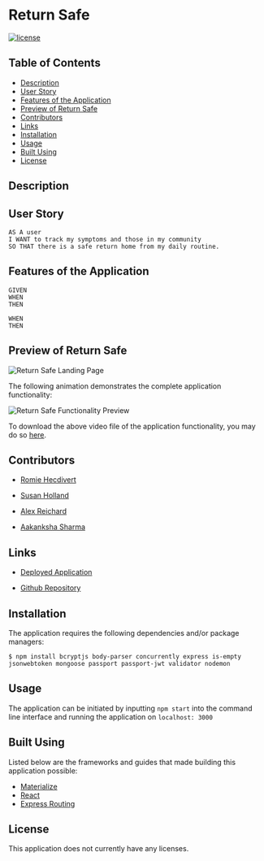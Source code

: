 # Return Safe

[![license](https://img.shields.io/badge/license-Unlicense-blue.svg)](http://unlicense.org/)

## Table of Contents
*  [Description](#description)
*  [User Story](#user-story)
*  [Features of the Application](#features-of-the-application)
*  [Preview of Return Safe](#preview-of-return-safe)
*  [Contributors](#contributors)
*  [Links](#links)
*  [Installation](#installation)
*  [Usage](#usage)
*  [Built Using](#built-using)
*  [License](#license)

## Description


## User Story
~~~
AS A user  
I WANT to track my symptoms and those in my community  
SO THAT there is a safe return home from my daily routine.  
~~~

## Features of the Application
~~~
GIVEN  
WHEN
THEN

WHEN  
THEN
~~~

## Preview of Return Safe

![Return Safe Landing Page]()

The following animation demonstrates the complete application functionality:

![Return Safe Functionality Preview]()

To download the above video file of the application functionality, you may do so [here]().

## Contributors

- [Romie Hecdivert](https://github.com/rh9891)

- [Susan Holland](https://github.com/SEGH)

- [Alex Reichard](https://github.com/alreichard)

- [Aakanksha Sharma](https://github.com/asharma1398)

## Links

- [Deployed Application](https://return-safe.herokuapp.com)

- [Github Repository](https://github.com/asharma1398/Return-Safe)

## Installation

The application requires the following dependencies and/or package managers:

~~~
$ npm install bcryptjs body-parser concurrently express is-empty jsonwebtoken mongoose passport passport-jwt validator nodemon
~~~

## Usage

The application can be initiated by inputting `npm start` into the command line interface and running the application on `localhost: 3000`

## Built Using

Listed below are the frameworks and guides that made building this application possible:

* [Materialize](https://materializecss.com/)
* [React](https://reactjs.org/docs/getting-started.html)
* [Express Routing]()

## License

This application does not currently have any licenses.